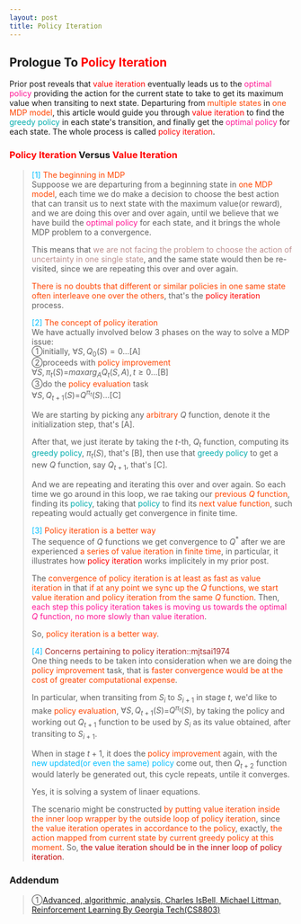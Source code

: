```yaml
---
layout: post
title: Policy Iteration
---
```


## Prologue To <font color="Red">Policy Iteration</font>
<p class="message">
Prior post reveals that <font color="Red">value iteration</font> eventually leads us to the <font color="DeepPink">optimal policy</font> providing the action for the current state to take to get its maximum value when transiting to next state.  
Departuring from <font color="OrangeRed">multiple states</font> in <font color="OrangeRed">one MDP model</font>, this article would guide you through <font color="Red">value iteration</font> to find the <font color="#00ADAD">greedy policy</font> in each state's transition, and finally get the <font color="DeepPink">optimal policy</font> for each state.  The whole process is called <font color="Red">policy iteration</font>.  
</p>

### <font color="Red">Policy Iteration</font> Versus <font color="Red">Value Iteration</font>
><font color="DeepSkyBlue">[1]</font>
><font color="OrangeRed">The beginning in MDP</font>  
>Suppoose we are departuring from a beginning state in <font color="OrangeRed">one MDP model</font>, each time we do make a decision to choose the best action that can transit us to next state with the maximum value(or reward), and we are doing this over and over again, until we believe that we have build the <font color="DeepPink">optimal policy</font> for each state, and it brings the whole MDP problem to a convergence.  
>
>This means that <font color="RosyBrown">we are not facing the problem to choose the action of uncertainty in one single state</font>, and the same state would then be re-visited, since we are repeating this over and over again.  
>
><font color="OrangeRed">There is no doubts that different or similar policies in one same state often interleave one over the others</font>, that's the <font color="Red">policy iteration</font> process.  
>
><font color="DeepSkyBlue">[2]</font>
><font color="OrangeRed">The concept of policy iteration</font>  
>We have actually involved below 3 phases on the way to solve a MDP issue:  
>&#10112;initially, $\forall S, Q_{0}(S)=0$...[A]  
>&#10113;proceeds with <font color="OrangeRed">policy improvement</font>  
>$\forall S, \pi_{t}(S)$=$maxarg_{A}Q_{t}(S,A), t\geq 0$...[B]  
>&#10114;do the <font color="OrangeRed">policy evaluation</font> task  
>$\forall S, Q_{t+1}(S)$=$Q^{\pi_{t}}(S)$...[C]  
>
>We are starting by picking any <font color="OrangeRed">arbitrary</font> $Q$ function, denote it the initialization step, that's [A].  
>
>After that, we just iterate by taking the $t$-th, $Q_{t}$ function, computing its <font color="#00ADAD">greedy policy</font>, $\pi_{t}(S)$, that's [B], then use that <font color="#00ADAD">greedy policy</font> to get a new $Q$ function, say $Q_{t+1}$, that's [C].  
>
>And we are repeating and iterating this over and over again.  So each time we go around in this loop, we rae taking our <font color="OrangeRed">previous $Q$ function</font>, finding its <font color="#00ADAD">policy</font>, taking that <font color="#00ADAD">policy</font> to find its <font color="OrangeRed">next value function</font>, such repeating would actually get convergence in finite time.  
>
><font color="DeepSkyBlue">[3]</font>
><font color="OrangeRed">Policy iteration is a better way</font>  
>The sequence of $Q$ functions we get convergence to $Q^{\ast}$ after we are experienced <font color="OrangeRed">a series of value iteration</font> in <font color="OrangeRed">finite time</font>, in particular, it illustrates how <font color="Red">policy iteration</font> works implicitely in my prior post.  
>
>The <font color="OrangeRed">convergence of policy iteration is at least as fast as value iteration</font> in that <font color="OrangeRed">if at any point we sync up the $Q$ functions, we start value iteration and policy iteration from the same $Q$ function</font>.  Then, <font color="DeepPink">each step this policy iteration takes is moving us towards the optimal $Q$ function, no more slowly than value iteration</font>.  
>
>So, <font color="OrangeRed">policy iteration is a better way</font>.
>
><font color="DeepSkyBlue">[4]</font>
><font color="Brown">Concerns pertaining to policy iteration::mjtsai1974</font>  
>One thing needs to be taken into consideration when we are doing the <font color="OrangeRed">policy improvement</font> task, that is <font color="OrangeRed">faster convergence would be at the cost of greater computational expense</font>.  
>
>In particular, when transiting from $S_{i}$ to $S_{i+1}$ in stage $t$, we'd like to make <font color="OrangeRed">policy evaluation</font>, $\forall S, Q_{t+1}(S)$=$Q^{\pi_{t}}(S)$, by taking the policy and working out $Q_{t+1}$ function to be used by $S_{i}$ as its value obtained, after transiting to $S_{i+1}$.  
>
>When in stage $t+1$, it does the <font color="OrangeRed">policy improvement</font> again, with the <font color="DeepSkyBlue">new updated(or even the same) policy</font> come out, then $Q_{t+2}$ function would laterly be generated out, this cycle repeats, untile it converges.  
>
>Yes, it is solving a system of linaer equations.  
>
>The scenario might be constructed <font color="OrangeRed">by putting value iteration inside the inner loop wrapper by the outside loop of policy iteration</font>, since <font color="OrangeRed">the value iteration operates in accordance to the policy</font>, exactly, <font color="OrangeRed">the action mapped from current state by current greedy policy at this moment</font>.  So, <font color="#C20000">the value iteration should be in the inner loop of policy iteration</font>.  
>
>

### Addendum
>&#10112;[Advanced, algorithmic, analysis, Charles IsBell, Michael Littman, Reinforcement Learning By Georgia Tech(CS8803)](https://classroom.udacity.com/courses/ud600/lessons/4602578895/concepts/45888989130923)  

<!-- Γ -->
<!-- \Omega -->
<!-- \cap intersection -->
<!-- \cup union -->
<!-- \frac{\Gamma(k + n)}{\Gamma(n)} \frac{1}{r^k}  -->
<!-- \mbox{\large$\vert$}\nolimits_0^\infty -->
<!-- \vert_0^\infty -->
<!-- \vert_{0.5}^{\infty} -->
<!-- &prime; ′ -->
<!-- &Prime; ″ -->
<!-- $E\lbrack X\rbrack$ -->
<!-- \overline{X_n} -->
<!-- \underset{Succss}P -->
<!-- \frac{{\overline {X_n}}-\mu}{S/\sqrt n} -->
<!-- \lim_{t\rightarrow\infty} -->
<!-- \int_{0}^{a}\lambda\cdot e^{-\lambda\cdot t}\operatorname dt -->
<!-- \Leftrightarrow -->
<!-- \prod_{v\in V} -->
<!-- \subset -->
<!-- \subseteq -->
<!-- \varnothing -->
<!-- \perp -->
<!-- \overset\triangle= -->
<!-- \left|X\right| -->
<!-- \xrightarrow{r_t} -->
<!-- \left\|?\right\| => ||?||-->
<!-- \left|?\right| => |?|-->
<!-- \lbrack BQ\rbrack => [BQ] -->
<!-- \subset -->
<!-- \subseteq -->

<!-- Notes -->
<!-- <font color="OrangeRed">items, verb, to make it the focus, mathematic expression</font> -->
<!-- <font color="Red">KKT</font> -->
<!-- <font color="Red">SMO heuristics</font> -->
<!-- <font color="Red">F</font> distribution -->
<!-- <font color="Red">t</font> distribution -->
<!-- <font color="DeepSkyBlue">suggested item, soft item</font> -->
<!-- <font color="RoyalBlue">old alpha, quiz, example</font> -->
<!-- <font color="Green">new alpha</font> -->

<!-- <font color="#C20000">conclusion, finding</font> -->
<!-- <font color="DeepPink">positive conclusion, finding</font> -->
<!-- <font color="RosyBrown">negative conclusion, finding</font> -->

<!-- <font color="#00ADAD">policy</font> -->
<!-- <font color="#6100A8">full observable</font> -->
<!-- <font color="#FFAC12">partial observable</font> -->
<!-- <font color="#EB00EB">stochastic</font> -->
<!-- <font color="#8400E6">state transition</font> -->
<!-- <font color="#D600D6">discount factor gamma $\gamma$</font> -->
<!-- <font color="#D600D6">$V(S)$</font> -->
<!-- <font color="#9300FF">immediate reward R(S)</font> -->

<!-- ### <font color="RoyalBlue">Example</font>: Illustration By Rainy And Sunny Days In One Week -->
<!-- <font color="RoyalBlue">[Question]</font> -->
<!-- <font color="DeepSkyBlue">[Answer]</font> -->

<!-- <font color="Brown">Notes::mjtsai1974</font> -->

<!-- 
[1]Given the vehicles pass through a highway toll station is $6$ per minute, what is the probability that no cars within $30$ seconds?
><font color="DeepSkyBlue">[1]</font>
><font color="OrangeRed">Given the vehicles pass through a highway toll station is $6$ per minute, what is the probability that no cars within $30$ seconds?</font>  
-->

<!--
><font color="DeepSkyBlue">[Notes]</font>
><font color="OrangeRed">Why at this moment, the Poisson and exponential probability come out with different result?</font>  
-->

<!-- https://www.medcalc.org/manual/gamma_distribution_functions.php -->
<!-- https://www.statlect.com/probability-distributions/student-t-distribution#hid5 -->
<!-- http://www.wiris.com/editor/demo/en/ -->